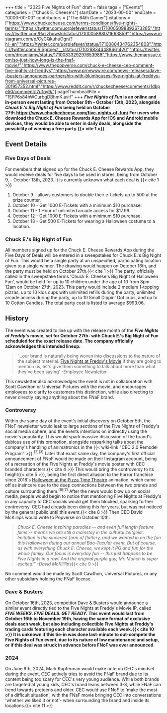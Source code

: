 +++
title = "2023 Five Nights of Fun"
draft = false
tags = ["Events"]
categories = ["Chuck E. Cheese's"]
startDate = "2023-00-00"
endDate = "0000-00-00"
contributors = ["The 64th Gamer"]
citations = ["https://www.chuckecheese.com/terms-conditions/five-nights-terms/","https://twitter.com/uorplefever/status/1710005098892673265","https://twitter.com/Razzbowski/status/1710005888071663859","https://www.instagram.com/p/CyCQkuhuOgn/?hl=en","https://twitter.com/uorplefever/status/1710080434762354808","https://twitter.com/IRISproject__/status/1710268344488661426","https://twitter.com/dreamiamy/status/1710083329297653988","https://www.themarysue.com/so-just-how-long-is-the-fnaf-movie/","https://www.thepopverse.com/chuck-e-cheese-ceo-comment-five-nights-at-freddys","https://www.prnewswire.com/news-releases/dave--busters-announces-partnership-with-blumhouses-five-nights-at-freddys-from-universal-pictures-301957352.html","https://www.reddit.com/r/chuckecheese/comments/1dbpe50/comment/l7u1oy9/"]
pageThumbnailFile = "1SFP6s84hWCurbgDBhmK.avif"
+++
***Five Nights of Fun* is an online and in-person event lasting from October 9th - October 13th, 2023, alongside ***Chuck E.'s Big Night of Fun* being held on October 27th.https://www.chuckecheese.com/five-nights-of-fun/
For users who download the Chuck E. Cheese Rewards App for IOS and Android mobile devices, they would be able to enter in daily deals, alongside the possibility of winning a free party.{{< cite 1 >}}****

## Event Details

### Five Days of Deals

For members that signed up for the Chuck E. Cheese Rewards App, they would receive deals for five days to be used in stores, being from October 9, - October 13th, 2023. It is currently unknown what each deal is.{{< cite 1 >}}

1.  October 9 - allows customers to double their e-tickets up to 500 at the prize counter.
2.  October 10 - Get 1000 E-Tickets with a minimum $10 purchase.
3.  October 11 - 1 Hour of unlimited arcade access for $17.99
4.  October 12 - Get 1000 E-Tickets with a minimum $10 purchase.
5.  October 13 - Get 500 E-Tickets for wearing a Halloween costume to a location.

### Chuck E.'s Big Night of Fun

All members signed up for the Chuck E. Cheese Rewards App during the Five Days of Deals will be entered in a sweepstakes for Chuck E.'s Big Night of Fun. This would be a single party at an unspecified, participating location given to a single winner. The drawing would happen on October 16th, and the party must be held on October 27th.{{< cite 1 >}}
The party, officially called in the sweepstake terms 'Chuck E. Cheese's Big Night of Halloween Fun', would be held for up to 10 children under the age of 10 from 8pm-12am on October 27th, 2023. This party would include 2 medium 1-topping pizzas, up to 10 kids cups with unlimited refills during the party, unlimited arcade access during the party, up to 10 Small Dippin' Dot cups, and up to 10 Cotton Candies. The total party cost is listed to average $993.06.

## History

The event was created to line up with the release month of the ***Five Nights at Freddy's* movie, set for October 27th- with Chuck E.'s Big Night of Fun scheduled for the exact release date. The company officially acknowledges this intended lineup:**

> '...our brand is naturally being woven into discussions to the nature of the subject material. [Five Nights at Freddy's Movie](The) If they are going to mention us, let's give them something to talk about more than what they've been saying' -Employee Newsletter

This newsletter also acknowledges the event is not in collaboration with Scott Cawthon or Universal Pictures with the movie, and encourages employees to clarify to customers this distinction, while also directing to never directly saying anything about the FNaF brand.

### Controversy

Within the same day of the event's initial discovery on October 5th, the FNoF newsletter would leak to large sections of the Five Nights of Freddy's social media sphere, and the events intentions on indirectly using the movie's popularity. This would spark massive discussion of the brand's dubious use of this promotion, alongside resparking talks about the company's handling of animatronics in the {{< wiki-link "CEC 2.0 Remodel Program" >}}.<sup>(2)(3)</sup>
Later that exact same day, the company's first official announcement of FNoF would be made on their Instagram account, being of a recreation of the Five Nights at Freddy's movie poster with CEC branded characters.{{< cite 4 >}} This would bring the controversy to its height{{< cite 5 >}}, being the first direct allusion to the horror franchise since 2018's [Halloween at the Pizza Time Theatre](https://www.youtube.com/watch?v=BmigYSQMtBI) animation, which came off as insincere due to the deep connections between the two brands and culture surrounding them.<sup>(6)(7)</sup>
After the news would blow up on social media, people would begin to notice that mentioning Five Nights at Freddy's in any capacity to CEC socials would get them blocked, sparking further controversy. CEC had already been doing this for years, but was not noticed by the general public until this event.{{< cite 8 >}}
Then CEO David McKillips would write to Popverse on October 10th:

> *Chuck E. Cheese inspiring parodies -- and even full length feature films -- means we are still a mainstay in the cultural zeitgeist. Imitation is the sincerest form of flattery, and we wanted in on the fun this Halloween during our annual Boo-Tacular event. But of course, as with everything Chuck E. Cheese, we kept it PG and fun for the whole family. Our focus is everyday fun -- this just happens to be Five Nights in a row! And the original purple guy, Mr. Munch is super excited!" -David McKlillips*{{< cite 9 >}}

No comment would be made by Scott Cawthon, Universal Pictures, or any other subsidiary holding the FNaF license.

### Dave & Busters

On October 16th, 2023, competitor Dave & Busters would announce a similar event directly tied to the Five Nights at Freddy's Movie IP, called ***FIVE WEEKS. FIVE DEALS. GET READY.* This event would last from October 16th to November 19th, having the same format of exclusive deals each week, but also including collectible Five Nights at Freddy's trading cards featuring each character available each week.{{< cite 10 >}}
It is unknown if this tie-in was done last-minute to out-compete the Five Nights of Fun event, due to its nature of low maintenance and setup, or if this deal was struck in advance before FNoF was ever announced.**

### 2024

On June 9th, 2024, Mark Kupferman would make note on CEC's mindset during the event. CEC actively tries to avoid the FNaF brand due to its content being too scary for CEC's very young audience. While both brands are targeted at young kids, CEC's brand leans between 3-8, while FNaF can trend towards preteens and older.
CEC would use FNoF to 'make the most of a difficult situation', with the FNaF movie bringing CEC into conversations 'whether we liked it or not'- when surrounding the brand and inside its locations.{{< cite 11 >}}

